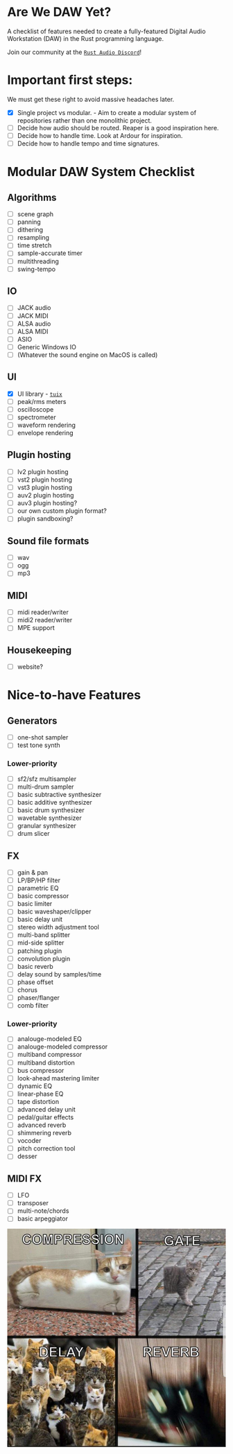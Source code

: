 # Are We DAW Yet?
A checklist of features needed to create a fully-featured Digital Audio Workstation (DAW) in the Rust programming language.

Join our community at the [`Rust Audio Discord`]!

# Important first steps:
We must get these right to avoid massive headaches later.
- [x] Single project vs modular. - Aim to create a modular system of repositories rather than one monolithic project.
- [ ] Decide how audio should be routed. Reaper is a good inspiration here.
- [ ] Decide how to handle time. Look at Ardour for inspiration.
- [ ] Decide how to handle tempo and time signatures.

# Modular DAW System Checklist

## Algorithms
- [ ] scene graph
- [ ] panning
- [ ] dithering
- [ ] resampling
- [ ] time stretch
- [ ] sample-accurate timer
- [ ] multithreading
- [ ] swing-tempo

## IO
- [ ] JACK audio
- [ ] JACK MIDI
- [ ] ALSA audio
- [ ] ALSA MIDI
- [ ] ASIO
- [ ] Generic Windows IO
- [ ] (Whatever the sound engine on MacOS is called)

## UI
- [x] UI library - [`tuix`]
- [ ] peak/rms meters
- [ ] oscilloscope
- [ ] spectrometer
- [ ] waveform rendering
- [ ] envelope rendering

## Plugin hosting
- [ ] lv2 plugin hosting
- [ ] vst2 plugin hosting
- [ ] vst3 plugin hosting
- [ ] auv2 plugin hosting
- [ ] auv3 plugin hosting?
- [ ] our own custom plugin format?
- [ ] plugin sandboxing?

## Sound file formats
- [ ] wav
- [ ] ogg
- [ ] mp3

## MIDI
- [ ] midi reader/writer
- [ ] midi2 reader/writer
- [ ] MPE support

## Housekeeping
- [ ] website?

# Nice-to-have Features

## Generators
- [ ] one-shot sampler
- [ ] test tone synth
### Lower-priority
- [ ] sf2/sfz multisampler
- [ ] multi-drum sampler
- [ ] basic subtractive synthesizer
- [ ] basic additive synthesizer
- [ ] basic drum synthesizer
- [ ] wavetable synthesizer
- [ ] granular synthesizer
- [ ] drum slicer

## FX
- [ ] gain & pan
- [ ] LP/BP/HP filter
- [ ] parametric EQ
- [ ] basic compressor
- [ ] basic limiter
- [ ] basic waveshaper/clipper
- [ ] basic delay unit
- [ ] stereo width adjustment tool
- [ ] multi-band splitter
- [ ] mid-side splitter
- [ ] patching plugin
- [ ] convolution plugin
- [ ] basic reverb
- [ ] delay sound by samples/time
- [ ] phase offset
- [ ] chorus
- [ ] phaser/flanger
- [ ] comb filter
### Lower-priority
- [ ] analouge-modeled EQ
- [ ] analouge-modeled compressor
- [ ] multiband compressor
- [ ] multiband distortion
- [ ] bus compressor
- [ ] look-ahead mastering limiter
- [ ] dynamic EQ
- [ ] linear-phase EQ
- [ ] tape distortion
- [ ] advanced delay unit
- [ ] pedal/guitar effects
- [ ] advanced reverb
- [ ] shimmering reverb
- [ ] vocoder
- [ ] pitch correction tool
- [ ] desser

## MIDI FX
- [ ] LFO
- [ ] transposer
- [ ] multi-note/chords
- [ ] basic arpeggiator

<img src="/images/dank_meme.jpg">

[`tuix`]: https://github.com/geom3trik/tuix
[`iced`]: https://github.com/hecrj/iced
[`egui`]: https://github.com/emilk/egui
[`Rust Audio Discord`]: https://discord.com/channels/590254806208217089/590283781806620672
